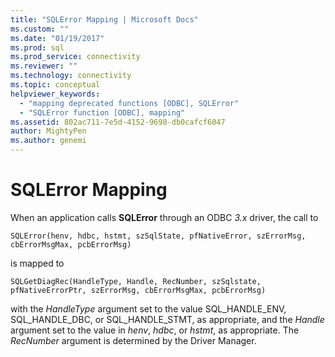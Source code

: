 ```yaml
---
title: "SQLError Mapping | Microsoft Docs"
ms.custom: ""
ms.date: "01/19/2017"
ms.prod: sql
ms.prod_service: connectivity
ms.reviewer: ""
ms.technology: connectivity
ms.topic: conceptual
helpviewer_keywords: 
  - "mapping deprecated functions [ODBC], SQLError"
  - "SQLError function [ODBC], mapping"
ms.assetid: 802ac711-7e5d-4152-9698-db0cafcf6047
author: MightyPen
ms.author: genemi
---
```

# SQLError Mapping
When an application calls **SQLError** through an ODBC *3.x* driver, the call to  
  
```  
SQLError(henv, hdbc, hstmt, szSqlState, pfNativeError, szErrorMsg, cbErrorMsgMax, pcbErrorMsg)   
```  
  
 is mapped to  
  
```  
SQLGetDiagRec(HandleType, Handle, RecNumber, szSqlstate, pfNativeErrorPtr, szErrorMsg, cbErrorMsgMax, pcbErrorMsg)  
```  
  
 with the *HandleType* argument set to the value SQL_HANDLE_ENV, SQL_HANDLE_DBC, or SQL_HANDLE_STMT, as appropriate, and the *Handle* argument set to the value in *henv*, *hdbc*, or *hstmt*, as appropriate. The *RecNumber* argument is determined by the Driver Manager.
